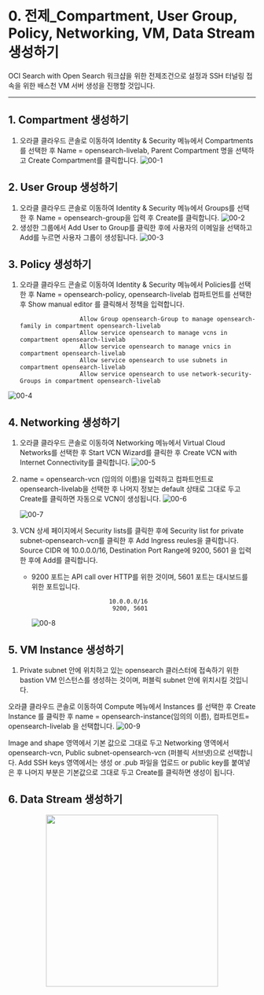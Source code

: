 # 0. 전제_Compartment, User Group, Policy, Networking, VM, Data Stream 생성하기


OCI Search with Open Search 워크샵을 위한 전제조건으로 설정과 SSH 터널링 접속을 위한 배스천 VM 서버 생성을 진행할 것입니다.  

-----
## 1. Compartment 생성하기
  
1. 오라클 클라우드 콘솔로 이동하여 Identity & Security 메뉴에서 Compartments를 선택한 후 Name = opensearch-livelab, Parent Compartment 명을 선택하고 Create Compartment를 클릭합니다.
   ![00-1](https://github.com/oraclekr-data-platform/ODWS-S04-ADB-Data-Visualization/assets/150219167/6ba56920-c0bc-44e2-873f-ed6035c9e043)

## 2. User Group 생성하기
1.  오라클 클라우드 콘솔로 이동하여 Identity & Security 메뉴에서 Groups를 선택한 후 Name = opensearch-group을 입력 후 Create를 클릭합니다. 
![00-2](https://github.com/oraclekr-data-platform/ODWS-S04-ADB-Data-Visualization/assets/150219167/bb638c14-e833-474f-b7d8-c7646e76839a)
2.  생성한 그룹에서 Add User to Group를 클릭한 후에 사용자의 이메일을 선택하고 Add를 누르면 사용자 그룹이 생성됩니다.
![00-3](https://github.com/oraclekr-data-platform/ODWS-S04-ADB-Data-Visualization/assets/150219167/fe1ebc1f-82a5-4d2e-bb90-9b628b58173f)

## 3. Policy 생성하기
1. 오라클 클라우드 콘솔로 이동하여 Identity & Security 메뉴에서 Policies를 선택한 후 Name = opensearch-policy, opensearch-livelab 컴파트먼트를 선택한 후 Show manual editor 를 클릭해서 정책을 입력합니다.

                        Allow Group opensearch-Group to manage opensearch-family in compartment opensearch-livelab
                        Allow service opensearch to manage vcns in compartment opensearch-livelab
                        Allow service opensearch to manage vnics in compartment opensearch-livelab
                        Allow service opensearch to use subnets in compartment opensearch-livelab
                        Allow service opensearch to use network-security-Groups in compartment opensearch-livelab
     
![00-4](https://github.com/oraclekr-data-platform/ODWS-S04-ADB-Data-Visualization/assets/150219167/808c25eb-56ab-4ad3-ac24-792e04394b02)


## 4. Networking 생성하기
1. 오라클 클라우드 콘솔로 이동하여 Networking 메뉴에서 Virtual Cloud Networks를 선택한 후 Start VCN Wizard를 클릭한 후 Create VCN with Internet Connectivity를 클릭합니다.
![00-5](https://github.com/oraclekr-data-platform/ODWS-S04-ADB-Data-Visualization/assets/150219167/4e823b95-5b50-4895-b6e6-b1fb286d82ae)

2. name = opensearch-vcn (임의의 이름)을 입력하고 컴파트먼트로 opensearch-livelab을 선택한 후 나머지 정보는 default 상태로 그대로 두고 Create를 클릭하면 자동으로 VCN이 생성됩니다.
   ![00-6](https://github.com/oraclekr-data-platform/ODWS-S04-ADB-Data-Visualization/assets/150219167/db9fb38d-4724-4750-be40-b21ecc138dc1)

   ![00-7](https://github.com/oraclekr-data-platform/ODWS-S04-ADB-Data-Visualization/assets/150219167/b8a5f1b3-31d5-45ba-8ca4-3e472299f550)

3. VCN 상세 페이지에서 Security lists를 클릭한 후에 Security list for private subnet-opensearch-vcn를 클릭한 후 Add Ingress reules을 클릭합니다.
   Source CIDR 에 10.0.0.0/16, Destination Port Range에 9200, 5601 을 입력한 후에 Add를 클릭합니다.
   * 9200 포트는 API call over HTTP를 위한 것이며, 5601 포트는 대시보드를 위한 포트입니다.



                               10.0.0.0/16
                                9200, 5601 
     ![00-8](https://github.com/oraclekr-data-platform/ODWS-S04-ADB-Data-Visualization/assets/150219167/96cd44d8-bdd8-46b4-951c-883f7e1a4d06)

 
## 5. VM Instance 생성하기
1. Private subnet 안에 위치하고 있는 opensearch 클러스터에 접속하기 위한 bastion VM 인스턴스를 생성하는 것이며, 퍼블릭 subnet 안에 위치시킬 것입니다.

오라클 클라우드 콘솔로 이동하여 Compute 메뉴에서 Instances 를 선택한 후 Create Instance 를 클릭한 후 name = opensearch-instance(임의의 이름), 컴파트먼트= opensearch-livelab 을 선택합니다.
![00-9](https://github.com/oraclekr-data-platform/ODWS-S04-ADB-Data-Visualization/assets/150219167/965e6585-317c-4009-bf42-370f4361bb7f)

Image and shape 영역에서 기본 값으로 그대로 두고 Networking 영역에서 opensearch-vcn, Public subnet-opensearch-vcn (퍼블릭 서브넷)으로 선택합니다. Add SSH keys 영역에서는 생성 or .pub 파일을 업로드 or public key를 붙여넣은 후
나머지 부분은 기본값으로 그대로 두고 Create를 클릭하면 생성이 됩니다.



## 6. Data Stream 생성하기


 <p align="center"><img src="https://github.com/oraclekr-data-platform/ODWS-S04-ADB-Data-Visualization/assets/150219167/0249cca4-d04e-4627-8eab-ed4b291d83b2" height="350"></p>
